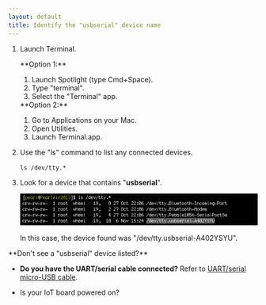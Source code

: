 ```yaml
---
layout: default
title: Identify the "usbserial" device name 
---
```


1. Launch Terminal.

    <div class="side-by-side">
      <div class="left" markdown="1">
      **Option 1:**
  
      1. Launch Spotlight (type Cmd+Space).
      2. Type "terminal". 
      3. Select the "Terminal" app.
      </div>
      <div class="right" markdown="1">
      **Option 2:**

      1. Go to Applications on your Mac. 
      2. Open Utilities. 
      3. Launch Terminal.app.
      </div>
    </div>

2. Use the "ls" command to list any connected devices.

    ```
    ls /dev/tty.*
    ```

3. Look for a device that contains "**usbserial**".

    ![the device found was "/dev/tty.usbserial-A402YSYU"](images/terminal-usbserial_device_highlighted.png)

    In this case, the device found was "/dev/tty.usbserial-A402YSYU".

<div class="callout troubleshooting" markdown="1">
**Don't see a "usbserial" device listed?**

* **Do you have the UART/serial cable connected?** Refer to [UART/serial micro-USB cable](../../assembly/arduino_expansion_board/details-serial_cable.html).

* Is your IoT board powered on?
</div>